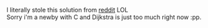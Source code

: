 I literally stole this solution from <a href="https://www.reddit.com/r/adventofcode/comments/zjnruc/2022_day_12_solutions/">reddit</a> LOL <br>
Sorry i'm a newby with C and Dijkstra is just too much right now :pp.
